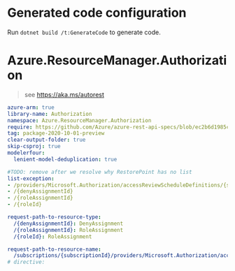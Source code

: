 # Generated code configuration

Run `dotnet build /t:GenerateCode` to generate code.

# Azure.ResourceManager.Authorization

> see https://aka.ms/autorest

``` yaml
azure-arm: true
library-name: Authorization
namespace: Azure.ResourceManager.Authorization
require: https://github.com/Azure/azure-rest-api-specs/blob/ec2b6d1985ce89c8646276e0806a738338e98bd2/specification/authorization/resource-manager/readme.md
tag: package-2020-10-01-preview
clear-output-folder: true
skip-csproj: true
modelerfour:
  lenient-model-deduplication: true

#TODO: remove after we resolve why RestorePoint has no list
list-exception:
- /providers/Microsoft.Authorization/accessReviewScheduleDefinitions/{scheduleDefinitionId}/instances/{id}
- /{denyAssignmentId}
- /{roleAssignmentId}
- /{roleId}

request-path-to-resource-type:
  /{denyAssignmentId}: DenyAssignment
  /{roleAssignmentId}: RoleAssignment
  /{roleId}: RoleAssignment

request-path-to-resource-name:
  /subscriptions/{subscriptionId}/providers/Microsoft.Authorization/accessReviewScheduleDefinitions/{scheduleDefinitionId}/instances/{id}: AccessReviewInstance
# directive:

```

